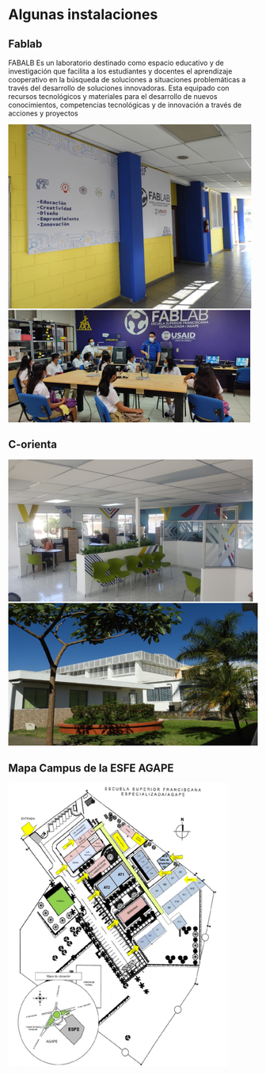 # Algunas instalaciones

## Fablab

FABALB Es un laboratorio destinado como espacio educativo y de 
investigación que facilita a los estudiantes y docentes el aprendizaje 
cooperativo en la búsqueda de soluciones a situaciones 
problemáticas a través del desarrollo de soluciones innovadoras.
Esta equipado con recursos tecnológicos y materiales para el 
desarrollo de nuevos conocimientos, competencias tecnológicas y de 
innovación a través de acciones y proyectos

![fablab-1](../images/fablab-1.png)
![fablab-1](../images/fablab-2.png)

## C-orienta 
![fablab-1](../images/coordinacion.png)
![fablab-1](../images/c-orienta.png)

## Mapa Campus de la ESFE AGAPE
![fablab-1](../images/mapa-campus.png)
